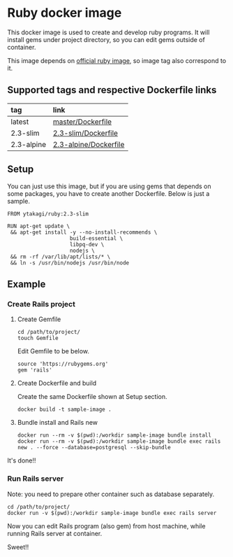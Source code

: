# Ruby docker image
This docker image is used to create and develop ruby programs.
It will install gems under project directory, so you can edit gems outside of container.

This image depends on [official ruby image](https://hub.docker.com/_/ruby/), so image tag also correspond to it.

## Supported tags and respective Dockerfile links

| tag        | link                                                                                      |
|:-----------|:------------------------------------------------------------------------------------------|
| latest     | [master/Dockerfile](https://github.com/y-takagi/ruby-docker-image/tree/master)         |
| 2.3-slim   | [2.3-slim/Dockerfile](https://github.com/y-takagi/ruby-docker-image/tree/2.3-slim)     |
| 2.3-alpine | [2.3-alpine/Dockerfile](https://github.com/y-takagi/ruby-docker-image/tree/2.3-alpine) |

## Setup
You can just use this image, but if you are using gems that depends on some packages,
you have to create another Dockerfile. Below is just a sample.

```
FROM ytakagi/ruby:2.3-slim

RUN apt-get update \
 && apt-get install -y --no-install-recommends \
                    build-essential \
                    libpq-dev \
                    nodejs \
 && rm -rf /var/lib/apt/lists/* \
 && ln -s /usr/bin/nodejs /usr/bin/node
```

## Example

### Create Rails project

1. Create Gemfile

    ``` shellsession
    cd /path/to/project/
    touch Gemfile
    ```

    Edit Gemfile to be below.

    ``` Gemfile
    source 'https://rubygems.org'
    gem 'rails'
    ```

2. Create Dockerfile and build

    Create the same Dockerfile shown at Setup section.

    ```
    docker build -t sample-image .
    ```

3. Bundle install and Rails new

    ``` shellsession
    docker run --rm -v $(pwd):/workdir sample-image bundle install
    docker run --rm -v $(pwd):/workdir sample-image bundle exec rails new . --force --database=postgresql --skip-bundle
    ```

It's done!!

### Run Rails server
Note: you need to prepare other container such as database separately.

``` shellsession
cd /path/to/project/
docker run -v $(pwd):/workdir sample-image bundle exec rails server
```

Now you can edit Rails program (also gem) from host machine, while running Rails server at container.

Sweet!!
